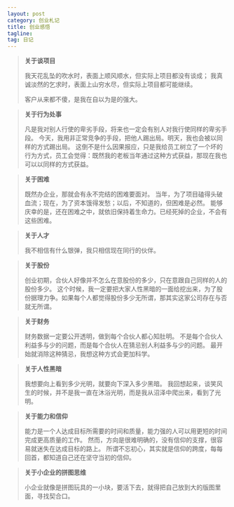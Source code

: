 ```yaml
---
layout: post
category: 创业札记
title: 创业感悟
tagline:
tag: 日记
---
```


> **关于谈项目**
>
> 我天花乱坠的吹水时，表面上顺风顺水，但实际上项目都没有谈成；
> 我真诚淡然的乞求时，表面上山穷水尽，但实际上项目都可能继续。
>
> 客户从来都不傻，是我在自以为是的强大。

> **关于行为处事**
>
> 凡是我对别人行使的卑劣手段，将来也一定会有别人对我行使同样的卑劣手段。
> 今天，我用非正常竞争的手段，把他人踢出局。明天，我也会被以同样的方式踢出局。
> 这倒不是什么因果报应，只是我给员工树立了一个坏的行为方式，员工会觉得：既然我的老板当年通过这种方式获益，那现在我也可以以同样的方式获益。

> **关于困难**
>
> 既然办企业，那就会有永不完结的困难要面对。
> 当年，为了项目磕得头破血流；现在，为了资本饿得发愁；以后，不知道的，但困难是必然。
> 能够庆幸的是，还在困难之中，就依旧保持着生命力。已经死掉的企业，不会有这些困难。

> **关于人才**
>
> 我不相信有什么银弹，我只相信现在同行的伙伴。

> **关于股份**
>
> 创业初期，合伙人好像并不怎么在意股份的多少，只在意跟自己同样的人的股份多少。
> 这个时候，我一定要把大家人性黑暗的一面给挖出来，为了股份据理力争。如果每个人都觉得股份多少无所谓，那其实这家公司存在与否就无所谓。

> **关于财务**
>
> 财务数据一定要公开透明，做到每个合伙人都心知肚明。
> 不是每个合伙人利益多与少的问题，而是每个合伙人在猜忌别人利益多与少的问题。
> 最开始就消除这种猜忌，我想这种方式会更加科学。

> **关于人性黑暗**
>
> 我想要向上看到多少光明，就要向下深入多少黑暗。
> 我回想起来，谈笑风生的时候，并不是我一直在沐浴光明，而是我从沼泽中爬出来，看到了光明。

> **关于能力和信仰**
>
> 能力是一个人达成目标所需要的时间和质量，能力强的人可以用更短的时间完成更高质量的工作。
> 然而，方向是很难明确的，没有信仰的支撑，很容易就迷失在达成目标的路上。
> 所谓不忘初心，其实就是信仰的跨度，每每回首，都知道自己还在坚守当初的信仰。

> **关于小企业的拼图思维**
>
> 小企业就像是拼图玩具的一小块，要活下去，就得把自己放到大的版图里面，寻找契合口。